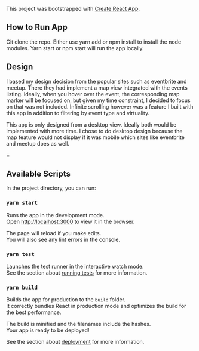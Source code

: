 This project was bootstrapped with [Create React App](https://github.com/facebook/create-react-app).


## How to Run App

Git clone the repo.
Either use yarn add or npm install to install the node modules.
Yarn start or npm start will run the app locally.


## Design
I based my design decision from the popular sites such as eventbrite and meetup. 
There they had implement a map view integrated with the events listing.
Ideally, when you hover over the event, the corresponding map marker will be focused on, but 
given my time constraint, I decided to focus on that was not included.
Infinite scrolling however was a feature I built with this app in addition to filtering by event type and virtuality. 

This app is only designed from a desktop view. Ideally both would be implemented with more time. I chose to do desktop design because the map feature would not display if it was mobile which sites like eventbrite and meetup does as well. 

=

## Available Scripts

In the project directory, you can run:

### `yarn start`

Runs the app in the development mode.<br />
Open [http://localhost:3000](http://localhost:3000) to view it in the browser.

The page will reload if you make edits.<br />
You will also see any lint errors in the console.

### `yarn test`

Launches the test runner in the interactive watch mode.<br />
See the section about [running tests](https://facebook.github.io/create-react-app/docs/running-tests) for more information.

### `yarn build`

Builds the app for production to the `build` folder.<br />
It correctly bundles React in production mode and optimizes the build for the best performance.

The build is minified and the filenames include the hashes.<br />
Your app is ready to be deployed!

See the section about [deployment](https://facebook.github.io/create-react-app/docs/deployment) for more information.

